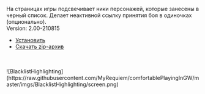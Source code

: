 На страницах игры подсвечивает ники персонажей, которые занесены в черный список. Делает неактивной ссылку принятия боя в одиночках (опционально).
<br>
Version: 2.00-210815
* [Установить](https://raw.githubusercontent.com/MyRequiem/comfortablePlayingInGW/master/separatedScripts/BlacklistHighlighting/blacklistHighlighting.user.js)
* [Скачать zip-архив](https://raw.githubusercontent.com/MyRequiem/comfortablePlayingInGW/master/separatedScripts/BlacklistHighlighting/blacklistHighlighting.user.js.zip)
<br>
<br>
![BlacklistHighlighting](https://raw.githubusercontent.com/MyRequiem/comfortablePlayingInGW/master/imgs/BlacklistHighlighting/screen.png)
<br>
